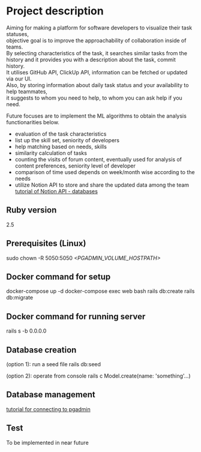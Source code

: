 # Project description

Aiming for making a platform for software developers to visualize their task statuses,<br/>
objective goal is to improve the approachability of collaboration inside of teams.<br/>
By selecting characteristics of the task, it searches similar tasks from the history and it provides you with a description about the task, commit history.<br/>
It utilises GitHub API, ClickUp API, information can be fetched or updated via our UI.<br/>
Also, by storing information about daily task status and your availability to help teammates,<br/>
it suggests to whom you need to help, to whom you can ask help if you need.<br/>

Future focuses are to implement the ML algorithms to obtain the analysis functionarities below.<br/>

* evaluation of the task characteristics
* list up the skill set, seniority of developers
* help matching based on needs, skills
* similarity calculation of tasks
* counting the visits of forum content, eventually used for analysis of content preferences, seniority level of developer
* comparison of time used depends on week/month wise according to the needs
* utilize Notion API to store and share the updated data among the team<br/>
[tutorial of Notion API - databases](https://developers.notion.com/reference/database)

## Ruby version

2.5

## Prerequisites (Linux)

sudo chown -R 5050:5050 *<PGADMIN_VOLUME_HOSTPATH>*  

## Docker command for setup

docker-compose up -d
docker-compose exec web bash
rails db:create
rails db:migrate

## Docker command for running server

rails s -b 0.0.0.0

## Database creation

(option 1): run a seed file
rails db:seed

(option 2): operate from console
rails c
Model.create(name: 'something'...)

## Database management

[tutorial for connecting to pgadmin](https://www.youtube.com/watch?v=2BjrT14Heug)

## Test

To be implemented in near future
